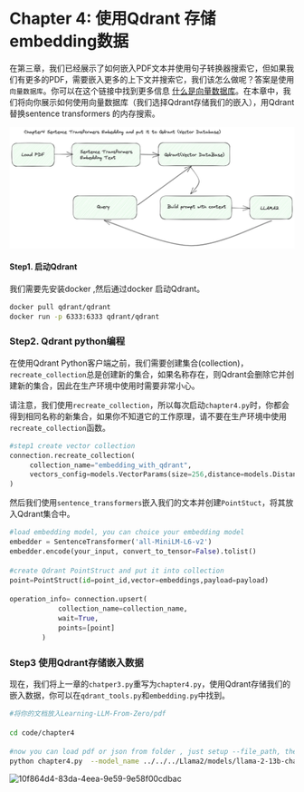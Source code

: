 # Chapter 4: 使用Qdrant 存储embedding数据 

在第三章，我们已经展示了如何嵌入PDF文本并使用句子转换器搜索它，但如果我们有更多的PDF，需要嵌入更多的上下文并搜索它，我们该怎么做呢？答案是使用 `向量数据库`。你可以在这个链接中找到更多信息 [什么是向量数据库](https://zilliz.com/learn/what-is-vector-database)。在本章中，我们将向你展示如何使用向量数据库（我们选择Qdrant存储我们的嵌入），用Qdrant 替换sentence transformers 的内存搜索。

![chapter4-architecture](../images/chapter4-architecture.png)



#### Step1. 启动Qdrant 

我们需要先安装docker ,然后通过docker 启动Qdrant。

```bash
docker pull qdrant/qdrant
docker run -p 6333:6333 qdrant/qdrant
```



### Step2. Qdrant python编程

在使用Qdrant Python客户端之前，我们需要创建集合(collection)，`recreate_collection`总是创建新的集合，如果名称存在，则Qdrant会删除它并创建新的集合，因此在生产环境中使用时需要非常小心。

请注意，我们使用`recreate_collection`，所以每次启动`chapter4.py`时，你都会得到相同名称的新集合，如果你不知道它的工作原理，请不要在生产环境中使用`recreate_collection`函数。

```py
#step1 create vector collection
connection.recreate_collection(
     collection_name="embedding_with_qdrant",
     vectors_config=models.VectorParams(size=256,distance=models.Distance.COSINE)
)
```

然后我们使用`sentence_transformers`嵌入我们的文本并创建`PointStuct`，将其放入Qdrant集合中。

```python
#load embedding model, you can choice your embedding model
embedder = SentenceTransformer('all-MiniLM-L6-v2')
embedder.encode(your_input, convert_to_tensor=False).tolist()

#create Qdrant PointStruct and put it into collection
point=PointStruct(id=point_id,vector=embeddings,payload=payload)

operation_info= connection.upsert(
            collection_name=collection_name,
            wait=True,
            points=[point]
        )
```



### Step3  使用Qdrant存储嵌入数据

现在，我们将上一章的`chatper3.py`重写为`chapter4.py`，使用Qdrant存储我们的嵌入数据，你可以在`qdrant_tools.py`和`embedding.py`中找到。



```bash
#将你的文档放入Learning-LLM-From-Zero/pdf

cd code/chapter4

#now you can load pdf or json from folder , just setup --file_path, the whole in the path data should be loaded.
python chapter4.py  --model_name ../../../Llama2/models/llama-2-13b-chat-hf --interaction --file_path ../../pdf
```

![10f864d4-83da-4eea-9e59-9e58f00cdbac](/Users/wsuam/Documents/github/Learning-LLM-From-Zero/images/chapter4-screen.jpeg)
